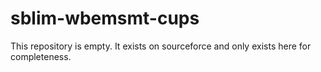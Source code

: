 sblim-wbemsmt-cups
================

This repository is empty. It exists on sourceforce and only exists here for completeness.
